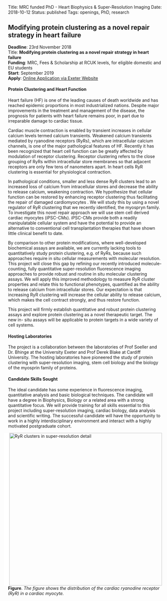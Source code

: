 Title: MRC funded PhD - Heart Biophysics & Super-Resolution Imaging
Date: 2018-10-12
Status: published
Tags: openings, PhD, research

## Modifying protein clustering as a novel repair strategy in heart failure

**Deadline**: 23rd November 2018 <br>
Title: **Modifying protein clustering as a novel repair strategy in heart failure** <br>
**Funding**: MRC, Fees & Scholarship at RCUK levels, for eligible domestic and EU students<br>
**Start**: September 2019<br>
**Apply**: [Online Application via Exeter Website](http://www.exeter.ac.uk/studying/funding/award/?id=3226)

#### Protein Clustering and Heart Function

Heart failure (HF) is one of the leading causes of death worldwide and has reached epidemic proportions in most industrialized nations. Despite major improvements in the treatment and management of the disease, the prognosis for patients with heart failure remains poor, in part due to irreparable damage to cardiac tissue.

Cardiac muscle contraction is enabled by transient increases in cellular calcium levels termed calcium transients. Weakened calcium transients mediated by ryanodine receptors (RyRs), which are intracellular calcium channels, is one of the major pathological features of HF. Recently it has been recognized that heart cell function can be greatly affected by modulation of receptor clustering. Receptor clustering refers to the close grouping of RyRs within intracellular store membranes so that adjacent receptors are only few tens of nanometers apart. In heart cells RyR clustering is essential for physiological contraction.

In pathological conditions, smaller and less dense RyR clusters lead to an increased loss of calcium from intracellular stores and decrease the ability to release calcium, weakening contraction. We hypothesize that cellular function can be restored by enhancing receptor clustering thus facilitating the repair of damaged cardiomyocytes . We will study this by using a novel regulator of RyR clustering that we recently identified, the myospryn family. To investigate this novel repair approach we will use stem cell derived cardiac myocytes (iPSC-CMs). iPSC-CMs provide both a readily manipulatable cellular system and have the potential to provide an alternative to conventional cell transplantation therapies that have shown little clinical benefit to date.

By comparison to other protein modifications, where well-developed biochemical assays are available, we are currently lacking tools to quantitatively study protein clustering, e.g. of RyRs, because such approaches require in situ cellular measurements with molecular resolution. This project will close this gap by refining our recently introduced molecule- counting, fully quantitative super-resolution fluorescence imaging approaches to provide robust and routine in situ molecular clustering assays. We will apply this improved methodology to measure RyR cluster properties and relate this to functional phenotypes, quantified as the ability to release calcium from intracellular stores. Our expectation is that increasing RyR clustering will increase the cellular ability to release calcium, which makes the cell contract strongly, and thus restore function.

This project will firmly establish quantitative and robust protein clustering assays and explore protein clustering as a novel therapeutic target. The new in- situ assays will be applicable to protein targets in a wide variety of cell systems.

#### Hosting Laboratories

The project is a collaboration between the laboratories of Prof Soeller and Dr. Bhinge at the University Exeter and Prof Derek Blake at Cardiff University. The hosting laboratories have pioneered the study of protein clustering with super-resolution imaging, stem cell biology and the biology of the myosprin family of proteins.

#### Candidate Skills Sought

The ideal candidate has some experience in fluorescence imaging, quantitative analysis and basic biological techniques. The candidate will have a degree in Biophysics, Biology or a related area with a strong quantitative focus. We will provide training for all skills essential to this project including super-resolution imaging, cardiac biology, data analysis and scientific writing. The successful candidate will have the opportunity to work in a highly interdisciplinary environment and interact with a highly motivated postgraduate cohort.

<img style="float:right; border-left:18px solid white" width="500"
src="{static}/images/research/RyRclustersSTORM.png" alt="RyR clusters in super-resolution detail">

__Figure__. _The figure shows the distribution of the cardiac ryanodine receptor (RyR) in a cardiac myocyte._

<p style="clear:right"></p>
